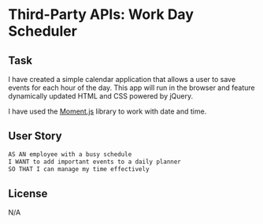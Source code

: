 # Third-Party APIs: Work Day Scheduler

## Task

I have created a simple calendar application that allows a user to save events for each hour of the day. This app will run in the browser and feature dynamically updated HTML and CSS powered by jQuery.

I have used the [Moment.js](https://momentjs.com/) library to work with date and time. 

## User Story

```md
AS AN employee with a busy schedule
I WANT to add important events to a daily planner
SO THAT I can manage my time effectively
```
 
## License

N/A
